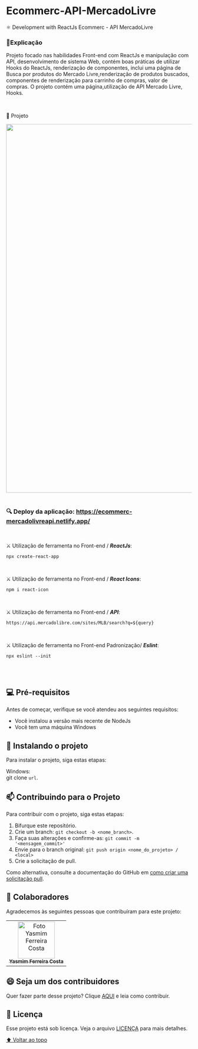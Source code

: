 # Ecommerc-API-MercadoLivre
⚛ Development with ReactJs Ecommerc - API MercadoLivre

### 📑Explicação

Projeto focado nas habilidades Front-end com ReactJs e manipulação com API,
desenvolvimento de sistema Web, contém boas práticas de utilizar Hooks do ReactJs, renderização de componentes, inclui uma página de Busca por produtos
do Mercado Livre,renderização de produtos buscados, componentes de renderização para carrinho de compras, valor de compras.
O projeto contém uma página,utilização de API Mercado Livre, Hooks.

<br>

🚀 Projeto 
<br>

<img src="https://github.com/yasmimferreir/Devclub-Backend-CodeBurguer/assets/97356148/56d50d21-8d96-403a-86fd-701d842b53da" width="1000px">

<br>
<br>

### 🔍 Deploy da aplicação: https://ecommerc-mercadolivreapi.netlify.app/

<br>


⚔️ Utilização de ferramenta no Front-end / ***ReactJs***:

```
npx create-react-app 
```
<br>


⚔️ Utilização de ferramenta no Front-end / ***React Icons***:

```
npm i react-icon
```
<br>

⚔️ Utilização de ferramenta no Front-end / ***API***:

```
https://api.mercadolibre.com/sites/MLB/search?q=${query}
```
<br>

⚔️ Utilização de ferramenta no Front-end Padronização/ ***Eslint***:

```
npx eslint --init
```
<br>


<br>


## 💻 Pré-requisitos

Antes de começar, verifique se você atendeu aos seguintes requisitos:
<!---Estes são apenas requisitos de exemplo. Adicionar, duplicar ou remover conforme necessário--->
* Você instalou a versão mais recente de  NodeJs
* Você tem uma máquina Windows 

## 🚀 Instalando o projeto 

Para instalar o projeto, siga estas etapas:

Windows: <br>
git clone `url`.

## 📫 Contribuindo para o Projeto 
<!---Se o seu README for longo ou se você tiver algum processo ou etapas específicas que deseja que os contribuidores sigam, considere a criação de um arquivo CONTRIBUTING.md separado--->
Para contribuir com o projeto, siga estas etapas:

1. Bifurque este repositório.
2. Crie um branch: `git checkout -b <nome_branch>`.
3. Faça suas alterações e confirme-as: `git commit -m '<mensagem_commit>'`
4. Envie para o branch original: `git push origin <nome_do_projeto> / <local>`
5. Crie a solicitação de pull.

Como alternativa, consulte a documentação do GitHub em [como criar uma solicitação pull](https://help.github.com/en/github/collaborating-with-issues-and-pull-requests/creating-a-pull-request).

## 🤝 Colaboradores

Agradecemos às seguintes pessoas que contribuíram para este projeto:

<table>
  <tr>
    <td align="center">
      <a href="#">
        <img src="https://user-images.githubusercontent.com/97356148/200590856-942d44a8-f136-4320-a381-699ecbc0d6ec.JPG" width="100px;" alt="Foto Yasmim Ferreira Costa"/><br>
        <sub>
          <b>Yasmim Ferreira Costa</b>
        </sub>
      </a>
    </td>
  </tr>
</table>


## 😄 Seja um dos contribuidores<br>

Quer fazer parte desse projeto? Clique [AQUI](CONTRIBUTING.md) e leia como contribuir.

## 📝 Licença

Esse projeto está sob licença. Veja o arquivo [LICENÇA](LICENSE.md) para mais detalhes.

[⬆ Voltar ao topo](#Ecommerc-API-MercadoLivre)<br>
